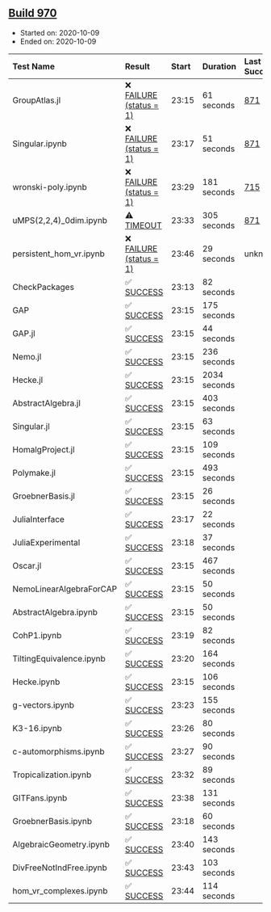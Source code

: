 ## [Build 970](https://oscarci.mathematik.uni-kl.de/job/oscar-stable/970/)

* Started on: 2020-10-09
* Ended on: 2020-10-09

| Test Name    | Result | Start | Duration | Last Success | First Failure |
|:-------------|:-------|:------|:---------|:-------------|:--------------|
| GroupAtlas.jl | ❌ [FAILURE (status = 1)](https://oscarci.mathematik.uni-kl.de/job/oscar-stable/970/artifact/logs/build-970/GroupAtlas.jl.log) | 23:15 | 61 seconds | [871](https://oscarci.mathematik.uni-kl.de/job/oscar-stable/871/) | [872](https://oscarci.mathematik.uni-kl.de/job/oscar-stable/872/) |
| Singular.ipynb | ❌ [FAILURE (status = 1)](https://oscarci.mathematik.uni-kl.de/job/oscar-stable/970/artifact/logs/build-970/Singular.ipynb.log) | 23:17 | 51 seconds | [871](https://oscarci.mathematik.uni-kl.de/job/oscar-stable/871/) | [872](https://oscarci.mathematik.uni-kl.de/job/oscar-stable/872/) |
| wronski-poly.ipynb | ❌ [FAILURE (status = 1)](https://oscarci.mathematik.uni-kl.de/job/oscar-stable/970/artifact/logs/build-970/wronski-poly.ipynb.log) | 23:29 | 181 seconds | [715](https://oscarci.mathematik.uni-kl.de/job/oscar-stable/715/) | [716](https://oscarci.mathematik.uni-kl.de/job/oscar-stable/716/) |
| uMPS(2,2,4)_0dim.ipynb | ⚠ [TIMEOUT](https://oscarci.mathematik.uni-kl.de/job/oscar-stable/970/artifact/logs/build-970/uMPS-2-2-4-_0dim.ipynb.log) | 23:33 | 305 seconds | [871](https://oscarci.mathematik.uni-kl.de/job/oscar-stable/871/) | [872](https://oscarci.mathematik.uni-kl.de/job/oscar-stable/872/) |
| persistent_hom_vr.ipynb | ❌ [FAILURE (status = 1)](https://oscarci.mathematik.uni-kl.de/job/oscar-stable/970/artifact/logs/build-970/persistent_hom_vr.ipynb.log) | 23:46 | 29 seconds | unknown | unknown |
| CheckPackages | ✅ [SUCCESS](https://oscarci.mathematik.uni-kl.de/job/oscar-stable/970/artifact/logs/build-970/CheckPackages.log) | 23:13 | 82 seconds |  |  |
| GAP | ✅ [SUCCESS](https://oscarci.mathematik.uni-kl.de/job/oscar-stable/970/artifact/logs/build-970/GAP.log) | 23:15 | 175 seconds |  |  |
| GAP.jl | ✅ [SUCCESS](https://oscarci.mathematik.uni-kl.de/job/oscar-stable/970/artifact/logs/build-970/GAP.jl.log) | 23:15 | 44 seconds |  |  |
| Nemo.jl | ✅ [SUCCESS](https://oscarci.mathematik.uni-kl.de/job/oscar-stable/970/artifact/logs/build-970/Nemo.jl.log) | 23:15 | 236 seconds |  |  |
| Hecke.jl | ✅ [SUCCESS](https://oscarci.mathematik.uni-kl.de/job/oscar-stable/970/artifact/logs/build-970/Hecke.jl.log) | 23:15 | 2034 seconds |  |  |
| AbstractAlgebra.jl | ✅ [SUCCESS](https://oscarci.mathematik.uni-kl.de/job/oscar-stable/970/artifact/logs/build-970/AbstractAlgebra.jl.log) | 23:15 | 403 seconds |  |  |
| Singular.jl | ✅ [SUCCESS](https://oscarci.mathematik.uni-kl.de/job/oscar-stable/970/artifact/logs/build-970/Singular.jl.log) | 23:15 | 63 seconds |  |  |
| HomalgProject.jl | ✅ [SUCCESS](https://oscarci.mathematik.uni-kl.de/job/oscar-stable/970/artifact/logs/build-970/HomalgProject.jl.log) | 23:15 | 109 seconds |  |  |
| Polymake.jl | ✅ [SUCCESS](https://oscarci.mathematik.uni-kl.de/job/oscar-stable/970/artifact/logs/build-970/Polymake.jl.log) | 23:15 | 493 seconds |  |  |
| GroebnerBasis.jl | ✅ [SUCCESS](https://oscarci.mathematik.uni-kl.de/job/oscar-stable/970/artifact/logs/build-970/GroebnerBasis.jl.log) | 23:15 | 26 seconds |  |  |
| JuliaInterface | ✅ [SUCCESS](https://oscarci.mathematik.uni-kl.de/job/oscar-stable/970/artifact/logs/build-970/JuliaInterface.log) | 23:17 | 22 seconds |  |  |
| JuliaExperimental | ✅ [SUCCESS](https://oscarci.mathematik.uni-kl.de/job/oscar-stable/970/artifact/logs/build-970/JuliaExperimental.log) | 23:18 | 37 seconds |  |  |
| Oscar.jl | ✅ [SUCCESS](https://oscarci.mathematik.uni-kl.de/job/oscar-stable/970/artifact/logs/build-970/Oscar.jl.log) | 23:15 | 467 seconds |  |  |
| NemoLinearAlgebraForCAP | ✅ [SUCCESS](https://oscarci.mathematik.uni-kl.de/job/oscar-stable/970/artifact/logs/build-970/NemoLinearAlgebraForCAP.log) | 23:15 | 50 seconds |  |  |
| AbstractAlgebra.ipynb | ✅ [SUCCESS](https://oscarci.mathematik.uni-kl.de/job/oscar-stable/970/artifact/logs/build-970/AbstractAlgebra.ipynb.log) | 23:15 | 50 seconds |  |  |
| CohP1.ipynb | ✅ [SUCCESS](https://oscarci.mathematik.uni-kl.de/job/oscar-stable/970/artifact/logs/build-970/CohP1.ipynb.log) | 23:19 | 82 seconds |  |  |
| TiltingEquivalence.ipynb | ✅ [SUCCESS](https://oscarci.mathematik.uni-kl.de/job/oscar-stable/970/artifact/logs/build-970/TiltingEquivalence.ipynb.log) | 23:20 | 164 seconds |  |  |
| Hecke.ipynb | ✅ [SUCCESS](https://oscarci.mathematik.uni-kl.de/job/oscar-stable/970/artifact/logs/build-970/Hecke.ipynb.log) | 23:15 | 106 seconds |  |  |
| g-vectors.ipynb | ✅ [SUCCESS](https://oscarci.mathematik.uni-kl.de/job/oscar-stable/970/artifact/logs/build-970/g-vectors.ipynb.log) | 23:23 | 155 seconds |  |  |
| K3-16.ipynb | ✅ [SUCCESS](https://oscarci.mathematik.uni-kl.de/job/oscar-stable/970/artifact/logs/build-970/K3-16.ipynb.log) | 23:26 | 80 seconds |  |  |
| c-automorphisms.ipynb | ✅ [SUCCESS](https://oscarci.mathematik.uni-kl.de/job/oscar-stable/970/artifact/logs/build-970/c-automorphisms.ipynb.log) | 23:27 | 90 seconds |  |  |
| Tropicalization.ipynb | ✅ [SUCCESS](https://oscarci.mathematik.uni-kl.de/job/oscar-stable/970/artifact/logs/build-970/Tropicalization.ipynb.log) | 23:32 | 89 seconds |  |  |
| GITFans.ipynb | ✅ [SUCCESS](https://oscarci.mathematik.uni-kl.de/job/oscar-stable/970/artifact/logs/build-970/GITFans.ipynb.log) | 23:38 | 131 seconds |  |  |
| GroebnerBasis.ipynb | ✅ [SUCCESS](https://oscarci.mathematik.uni-kl.de/job/oscar-stable/970/artifact/logs/build-970/GroebnerBasis.ipynb.log) | 23:18 | 60 seconds |  |  |
| AlgebraicGeometry.ipynb | ✅ [SUCCESS](https://oscarci.mathematik.uni-kl.de/job/oscar-stable/970/artifact/logs/build-970/AlgebraicGeometry.ipynb.log) | 23:40 | 143 seconds |  |  |
| DivFreeNotIndFree.ipynb | ✅ [SUCCESS](https://oscarci.mathematik.uni-kl.de/job/oscar-stable/970/artifact/logs/build-970/DivFreeNotIndFree.ipynb.log) | 23:43 | 103 seconds |  |  |
| hom_vr_complexes.ipynb | ✅ [SUCCESS](https://oscarci.mathematik.uni-kl.de/job/oscar-stable/970/artifact/logs/build-970/hom_vr_complexes.ipynb.log) | 23:44 | 114 seconds |  |  |
